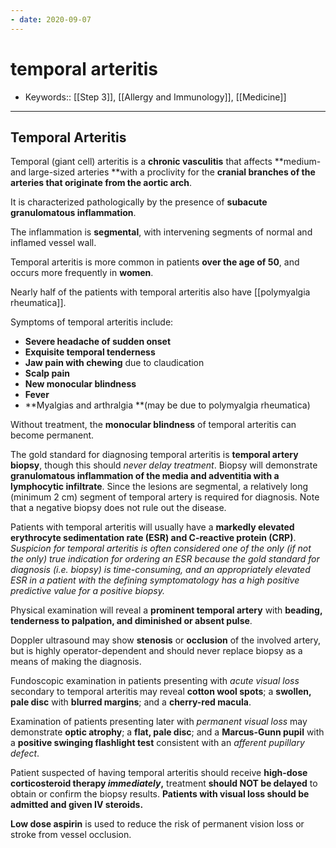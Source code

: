 ```yaml
---
- date: 2020-09-07
---
```


# temporal arteritis

- Keywords:: [[Step 3]], [[Allergy and Immunology]], [[Medicine]]
---

## Temporal Arteritis

<!-- ignore.. -->

Temporal (giant cell) arteritis is a **chronic vasculitis** that affects \*\*medium- and large-sized arteries \*\*with a proclivity for the **cranial branches of the arteries that originate from the aortic arch**.

It is characterized pathologically by the presence of **subacute granulomatous inflammation**.

The inflammation is **segmental**, with intervening segments of normal and inflamed vessel wall.

Temporal arteritis is more common in patients **over the age of 50**, and occurs more frequently in **women**.

Nearly half of the patients with temporal arteritis also have [[polymyalgia rheumatica]].

Symptoms of temporal arteritis include:

- **Severe headache of sudden onset**
- **Exquisite temporal tenderness**
- **Jaw pain with chewing** due to claudication
- **Scalp pain**
- **New monocular blindness**
- **Fever**
- \*\*Myalgias and arthralgia \*\*(may be due to polymyalgia rheumatica)

Without treatment, the **monocular blindness** of temporal arteritis can become permanent.

The gold standard for diagnosing temporal arteritis is **temporal artery biopsy**, though this should _never delay treatment_. Biopsy will demonstrate **granulomatous inflammation of the media and adventitia with a lymphocytic infiltrate**. Since the lesions are segmental, a relatively long (minimum 2 cm) segment of temporal artery is required for diagnosis. Note that a negative biopsy does not rule out the disease.

Patients with temporal arteritis will usually have a **markedly elevated erythrocyte sedimentation rate (ESR) and C-reactive protein (CRP)**. _Suspicion for temporal arteritis is often considered one of the only (if not the only) true indication for ordering an ESR because the gold standard for diagnosis (i.e. biopsy) is time-consuming, and an appropriately elevated ESR in a patient with the defining symptomatology has a high positive predictive value for a positive biopsy._

Physical examination will reveal a **prominent temporal artery** with **beading, tenderness to palpation, and diminished or absent pulse**.

Doppler ultrasound may show **stenosis** or **occlusion** of the involved artery, but is highly operator-dependent and should never replace biopsy as a means of making the diagnosis.

Fundoscopic examination in patients presenting with _acute visual loss_ secondary to temporal arteritis may reveal **cotton wool spots**; a **swollen, pale disc** with **blurred margins**; and a **cherry-red macula**.

Examination of patients presenting later with _permanent visual loss_ may demonstrate **optic atrophy**; a **flat, pale disc**; and a **Marcus-Gunn pupil** with a **positive swinging flashlight test** consistent with an _afferent pupillary defect_.

Patient suspected of having temporal arteritis should receive **high-dose corticosteroid therapy _immediately_,** treatment **should NOT be delayed** to obtain or confirm the biopsy results. **Patients with visual loss should be admitted and given IV steroids.**

**Low dose aspirin** is used to reduce the risk of permanent vision loss or stroke from vessel occlusion.
